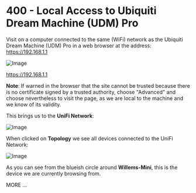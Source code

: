 # 400 - Local Access to Ubiquiti Dream Machine (UDM) Pro

Visit on a computer connected to the same (WiFi) network as the Ubiquiti Dream Machine (UDM) Pro in a web browser at the address: https://192.168.1.1

![Image](https://github.com/user-attachments/assets/3bdc4164-9ac2-4983-ab8f-36c8b6c2c919)

https://192.168.1.1

**Note**: If warned in the browser that the site cannot be trusted because there is no certificate signed by a trusted authority, choose "Advanced" and choose nevertheless to visit the page, as we are local to the machine and we know of its validity.

This brings us to the **UniFi Network**:

![Image](https://github.com/user-attachments/assets/6eb8f25d-0149-491b-bfa3-196b9dd77941)

When clicked on **Topology** we see all devices connected to the UniFi Network:

![Image](https://github.com/user-attachments/assets/952d51fe-89a7-4afc-b83c-f9bc702ea50e)


As you can see from the blueish circle around **Willems-Mini**, this is the device we are currently browsing from.

MORE ...